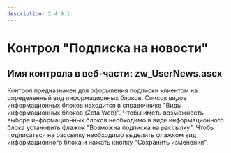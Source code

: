 ```yaml
---
description: 2.4.9.1
---
```


# Контрол "Подписка на новости"

## Имя контрола в веб-части: zw\_UserNews.ascx

Контрол предназначен для оформления подписки клиентом на определенный вид информационных блоков. Список видов информационных блоков находится в справочнике "Виды информационных блоков \(Zeta Web\)". Чтобы иметь возможность выбора информационных блоков необходимо в виде информационного блока установить флажок "Возможна подписка на рассылку". Чтобы подписаться на рассылку необходимо выделить флажком вид информационного блока и нажать кнопку "Сохранить изменения".

